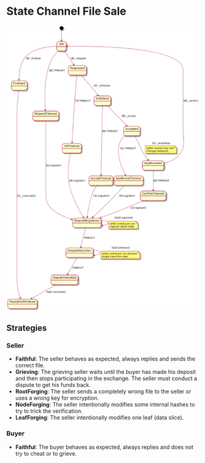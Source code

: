 # State Channel File Sale

![State Channel File Sale State Chart](./state_chart.png)

## Strategies

### Seller

  * **Faithful**: The seller behaves as expected, always replies and sends the correct file.
  * **Grieving**: The grieving seller waits until the buyer has made his deposit and then stops participating in the exchange.
    The seller must conduct a dispute to get his funds back.
  * **RootForging**: The seller sends a completely wrong file to the seller or uses a wrong key for encryption.
  * **NodeForging**: The seller intentionally modifies some internal hashes to try to trick the verification.
  * **LeafForging**: The seller intentionally modifies one leaf (data slice).


### Buyer

  * **Faithful**: The buyer behaves as expected, always replies and does not try to cheat or to grieve.
